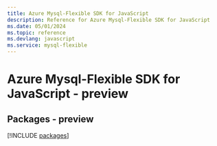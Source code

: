 ```yaml
---
title: Azure Mysql-Flexible SDK for JavaScript
description: Reference for Azure Mysql-Flexible SDK for JavaScript
ms.date: 05/01/2024
ms.topic: reference
ms.devlang: javascript
ms.service: mysql-flexible
---
```

# Azure Mysql-Flexible SDK for JavaScript - preview
## Packages - preview
[!INCLUDE [packages](mysql-flexible-index.md)]